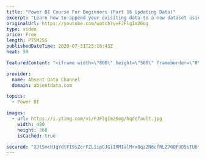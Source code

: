 ```yaml
---
title: "Power BI Course For Beginners (Part 16 Updating Data)"
excerpt: "Learn how to append your exisiting data to a new dataset using the Query Editor in Power BI."
originalUrl: https://youtube.com/watch?v=FJFlgIm26og
type: video
price: Free
length: PT5M25S
publishedDateTime: 2020-07-31T23:18:43Z
heat: 50

featuredContent: "<iframe width=\"800\" height=\"500\" frameborder=\"0\" src=\"https://www.youtube.com/embed/FJFlgIm26og\" allow=\"accelerometer; autoplay; encrypted-media; gyroscope; picture-in-picture\" allowfullscreen></iframe>"

provider:
  name: Absent Data Channel
  domain: absentdata.com

topics:
  - Power BI

images:
  - url: https://i.ytimg.com/vi/FJFlgIm26og/hqdefault.jpg
    width: 480
    height: 360
    isCached: true

secured: "XJtSmcHJqYdtFI9sZcrFZL1ipGJGiIRMIalMrx0qzZN6cfRLZ70QFUD5sTUUfmkt0hFT0rf+ywCfqOWgtZ+Y4DdzKFrGZyeej5ybxsOD79cuI/hoLxbgL6XJPtxdQASgcH1Fxm4vMnTWDmUcdOb8UC/11QlMbxpp9y6TGMqwza8RQU3zWwyUDQqCUJt1hRLVIf9vGp5g+aBKkLdIzNFFufpLEb3hiBsyEUAK0xWshH7cA1O9Zm4uFPeWNx3X+J8+GWfdSo/Z82ilJIfBbJ/eCLFqlbVLZia+81nhWjGMPIP5AfLk7N47NdW9SxnXJ6VrVDliypQfjzKfsagjY7ch5Rd2KtBJvtFmGLd1VzfpUaRzVSZoMZSkr07d3wtsjCw6ikKYQKvT42ncXnK/1t2VitCljYp2S98ZCPOqmL5sQZg=;iTw7/CtEKcKagwqrDbagQg=="
---
```


